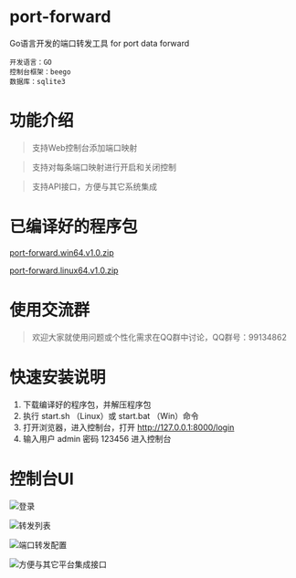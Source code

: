 # port-forward
Go语言开发的端口转发工具  for port data forward

```
开发语言：GO
控制台框架：beego
数据库：sqlite3
```

# 功能介绍

> 支持Web控制台添加端口映射

> 支持对每条端口映射进行开启和关闭控制

> 支持API接口，方便与其它系统集成

# 已编译好的程序包

[port-forward.win64.v1.0.zip](http://files.git.oschina.net/group1/M00/01/4E/PaAvDFktmFmADf8FAFiePV2ray4682.zip?token=95b2ff6047714107a757f930495c9530&ts=1496192518&attname=port-forward.win64.v1.0.zip)

[port-forward.linux64.v1.0.zip](http://files.git.oschina.net/group1/M00/01/4E/PaAvDFktmK6Ac0A1AFDn6l67Jso205.zip?token=06b1de3e885eec779e2c9dbd965a5239&ts=1496192669&attname=port-forward.linux64.v1.0.zip)

# 使用交流群

> 欢迎大家就使用问题或个性化需求在QQ群中讨论，QQ群号：99134862

# 快速安装说明
1. 下载编译好的程序包，并解压程序包
2. 执行 start.sh （Linux）或 start.bat （Win）命令
3. 打开浏览器，进入控制台，打开 http://127.0.0.1:8000/login
4. 输入用户 admin  密码 123456 进入控制台


# 控制台UI
![登录](http://git.oschina.net/tavenli/port-forward/raw/master/screenshot/Login.png "在这里输入图片标题")


![转发列表](http://git.oschina.net/tavenli/port-forward/raw/master/screenshot/List.png "在这里输入图片标题")


![端口转发配置](http://git.oschina.net/tavenli/port-forward/raw/master/screenshot/edit.png "在这里输入图片标题")


![方便与其它平台集成接口](http://git.oschina.net/tavenli/port-forward/raw/master/screenshot/ApiDoc.png "在这里输入图片标题")

